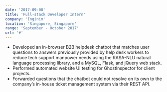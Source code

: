 ```yaml
---
date: '2017-09-08'
title: 'Full-stack Developer Intern'
company: 'Inginim'
location: 'Singapore, Singapore'
range: 'September - October 2017'
url: '#'
---
```


- Developed an in-browser B2B helpdesk chatbot that matches user questions
  to answers previously provided by help desk workers to reduce tech support
  manpower needs using the RASA-NLU natural language processing library,
  and a MySQL, Flask, and jQuery web stack.
- Performed automated website UI testing for GhostInspector for client projects.
- Forwarded questions that the chatbot could not resolve on its own to the
  company’s in-house ticket management system via their REST API.
